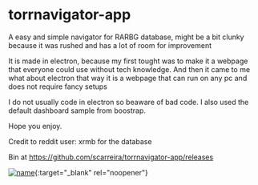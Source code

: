 # torrnavigator-app
A easy and simple navigator for RARBG database, might be a bit clunky because it was rushed and has a lot of room for improvement

It is made in electron, because my first tought was to make it a webpage that everyone could use without tech knowledge. And then it came to me what about electron that way it is a webpage that can run on any pc and does not require fancy setups

I do not usually code in electron so beaware of bad code. I also used the default dashboard sample from boostrap.

Hope you enjoy.

Credit to reddit user: xrmb for the database

Bin at https://github.com/scarreira/torrnavigator-app/releases

[![name](https://cdn.buymeacoffee.com/buttons/v2/default-yellow.png)](https://www.buymeacoffee.com/codecarreira){:target="_blank" rel="noopener"}
